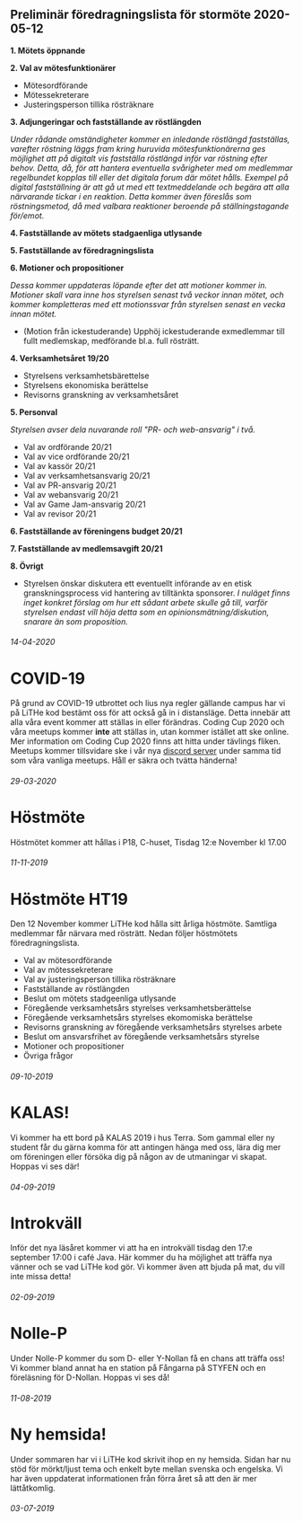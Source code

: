 ## Preliminär föredragningslista för stormöte 2020-05-12

 **1. Mötets öppnande**
		 
 **2. Val av mötesfunktionärer**
- Mötesordförande
- Mötessekreterare
- Justeringsperson tillika rösträknare

 **3. Adjungeringar och fastställande av röstlängden**

*Under rådande omständigheter kommer en inledande röstlängd fastställas, varefter röstning läggs fram kring huruvida mötesfunktionärerna ges möjlighet att på digitalt vis fastställa röstlängd inför var röstning efter behov. Detta, då, för att hantera eventuella svårigheter med om medlemmar regelbundet kopplas till eller det digitala forum där mötet hålls. Exempel på digital fastställning är att gå ut med ett textmeddelande och begära att alla närvarande tickar i en reaktion. Detta kommer även föreslås som röstningsmetod, då med valbara reaktioner beroende på ställningstagande för/emot.*

 **4. Fastställande av mötets stadgaenliga utlysande**

 **5. Fastställande av föredragningslista**	

 **6. Motioner och propositioner**

*Dessa kommer uppdateras löpande efter det att motioner kommer in. Motioner skall vara inne hos styrelsen senast två veckor innan mötet, och kommer kompletteras med ett motionssvar från styrelsen senast en vecka innan mötet.*
 - (Motion från ickestuderande) Upphöj ickestuderande exmedlemmar till fullt medlemskap, medförande bl.a. full rösträtt.

**4. Verksamhetsåret 19/20**
 - Styrelsens verksamhetsbärettelse
 - Styrelsens ekonomiska berättelse
 - Revisorns granskning av verksamhetsåret

**5. Personval**

*Styrelsen avser dela nuvarande roll "PR- och web-ansvarig" i två.*

 - Val av ordförande 20/21
 - Val av vice ordförande 20/21
 - Val av kassör 20/21
 - Val av verksamhetsansvarig 20/21
 - Val av PR-ansvarig 20/21
 - Val av webansvarig 20/21
 - Val av Game Jam-ansvarig 20/21
 - Val av revisor 20/21

**6. Fastställande av föreningens budget 20/21**

**7. Fastställande av medlemsavgift 20/21**

**8. Övrigt**

 - Styrelsen önskar diskutera ett eventuellt införande av en etisk granskningsprocess vid hantering av tilltänkta sponsorer. *I nuläget finns inget konkret förslag om hur ett sådant arbete skulle gå till, varför styrelsen endast vill höja detta som en opinionsmätning/diskution, snarare än som proposition.*

<div style="width: 100%;" class="post post-border">
    <h6>14-04-2020</h6>
</div>

<div class="post post-border">
    <h1>COVID-19</h1>
    <p>På grund av COVID-19 utbrottet och lius nya regler gällande campus har vi på LiTHe kod bestämt oss för att också gå in i distansläge. Detta innebär att alla våra event kommer att ställas in eller förändras. Coding Cup 2020 och våra meetups kommer <b>inte</b> att ställas in, utan kommer istället att ske online. Mer information om Coding Cup 2020 finns att hitta under tävlings fliken. Meetups kommer tillsvidare ske i vår nya <a href="https://discord.gg/UG5YYsN">discord server</a> under samma tid som våra vanliga meetups. 
    Håll er säkra och tvätta händerna!</p>
    <h6>29-03-2020</h6>
</div>
<div class="post post-border">
    <h1>Höstmöte</h1>
    <p>Höstmötet kommer att hållas i P18, C-huset, Tisdag 12:e November kl 17.00</p>
    <h6>11-11-2019</h6>
</div>
<div class="post post-border">
    <h1>Höstmöte HT19</h1>
    <p>Den 12 November kommer LiTHe kod hålla sitt årliga höstmöte. Samtliga medlemmar får närvara med rösträtt. Nedan följer höstmötets föredragningslista.</p>
    <ul>
        <li>Val av mötesordförande</li>
        <li>Val av mötessekreterare</li>
        <li>Val av justeringsperson tillika rösträknare</li>
        <li>Fastställande av röstlängden</li>
        <li>Beslut om mötets stadgeenliga utlysande</li>
        <li>Föregående verksamhetsårs styrelses verksamhetsberättelse</li>
        <li>Föregående verksamhetsårs styrelses ekomomiska berättelse</li>
        <li>Revisorns granskning av föregående verksamhetsårs styrelses arbete</li>
        <li>Beslut om ansvarsfrihet av föregående verksamhetsårs styrelse</li>
        <li>Motioner och propositioner</li>
        <li>Övriga frågor</li>
    </ul>
    <h6>09-10-2019</h6>
</div>
<div class="post post-border">
    <h1>KALAS!</h1>
    <p>Vi kommer ha ett bord på KALAS 2019 i hus Terra. Som gammal eller ny student får du gärna komma för att antingen hänga med oss, lära dig mer om föreningen eller försöka dig på någon av de utmaningar vi skapat. Hoppas vi ses där!</p>
    <h6>04-09-2019</h6>
</div>
<div class="post post-border">
    <h1>Introkväll</h1>
    <p>Inför det nya läsåret kommer vi att ha en introkväll tisdag den 17:e september 17:00 i café Java. Här kommer du ha möjlighet att träffa nya vänner och se vad LiTHe kod gör. Vi kommer även att bjuda på mat, du vill inte missa detta!</p>
    <h6>02-09-2019</h6>
</div>
<div class="post post-border">
    <h1>Nolle-P</h1>
    <p>Under Nolle-P kommer du som D- eller Y-Nollan få en chans att träffa oss! Vi kommer bland annat ha en station på Fångarna på STYFEN och en föreläsning för D-Nollan. Hoppas vi ses då!</p>
    <h6>11-08-2019</h6>
</div>
<div class="post">
    <h1>Ny hemsida!</h1>
    <p>Under sommaren har vi i LiTHe kod skrivit ihop en ny hemsida. Sidan har nu stöd för mörkt/ljust tema och enkelt byte mellan svenska och engelska. Vi har även uppdaterat informationen från förra året så att den är mer lättåtkomlig.</p>
    <h6>03-07-2019</h6>
</div>
